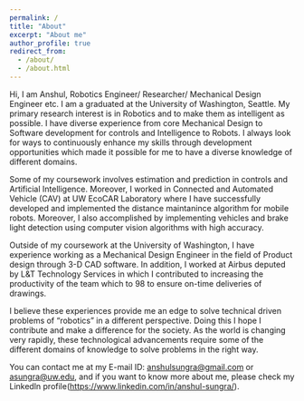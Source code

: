 ```yaml
---
permalink: /
title: "About"
excerpt: "About me"
author_profile: true
redirect_from: 
  - /about/
  - /about.html
---
```


Hi, I am Anshul, Robotics Engineer/ Researcher/ Mechanical Design Engineer etc. I am a graduated at the University of Washington, Seattle. My primary research interest is in Robotics and to make them as intelligent as possible. I have diverse experience from core Mechanical Design to Software development for controls and Intelligence to Robots. I always look for ways to continuously enhance my skills through development opportunities which made it possible for me to have a diverse knowledge of different domains.

Some of my coursework involves estimation and prediction in controls and Artificial Intelligence. Moreover, I worked in Connected and Automated Vehicle (CAV) at UW EcoCAR Laboratory where I have successfully developed and implemented the distance maintanince algorithm for mobile robots. Moreover, I also accomplished by implementing vehicles and brake light detection using computer vision algorithms with high accuracy.

Outside of my coursework at the University of Washington, I have experience working as a Mechanical Design Engineer in the field of Product design through 3-D CAD software. In addition, I worked at Airbus deputed by L&T Technology Services in which I contributed to increasing the productivity of the team which to 98$%$ to ensure on-time deliveries of drawings.

I believe these experiences provide me an edge to solve technical driven problems of “robotics” in a different perspective. Doing this I hope I contribute and make a difference for the society. As the world is changing very rapidly, these technological advancements require some of the different domains of knowledge to solve problems in the right way.

You can contact me at my E-mail ID: anshulsungra@gmail.com or asungra@uw.edu, and if you want to know more about me, please check my Linkedln profile(https://www.linkedin.com/in/anshul-sungra/).
